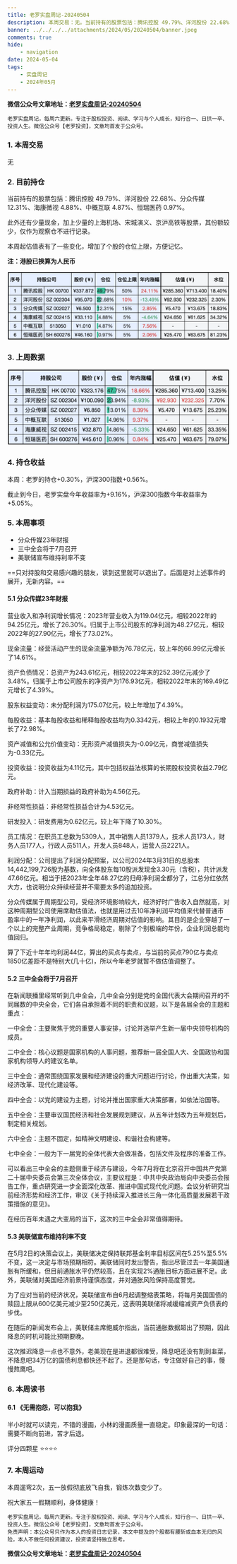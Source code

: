 ```yaml
---
title: 老罗实盘周记-20240504
description: 本周交易：无。当前持有的股票包括：腾讯控股 49.79%、洋河股份 22.68%、分众传媒 12.31%、海康微视 4.88%、中概互联 4.87%、恒瑞医药 0.97%。此外还有少量现金，加上少量的上海机场、宋城演义、京沪高铁等股票，其份额较少，仅作为观察仓不进行记录。
banner: ../../../../attachments/2024/05/20240504/banner.jpeg
comments: true
hide:
    - navigation
date: 2024-05-04
tags:
    - 实盘周记
    - 2024年05月
---
```


__微信公众号文章地址：[老罗实盘周记-20240504](https://mp.weixin.qq.com/s/Oa0vmpvEt_4dnZY5hkcaAA)__

```
老罗实盘周记，每周六更新。专注于股权投资、阅读、学习与个人成长，知行合一、日拱一卒、投资人生。微信公众号【老罗投资】，文章均首发于公众号。
```

### 1. 本周交易

无

### 2. 目前持仓

当前持有的股票包括：腾讯控股 49.79%、洋河股份 22.68%、分众传媒 12.31%、海康微视 4.88%、中概互联 4.87%、恒瑞医药 0.97%。

此外还有少量现金，加上少量的上海机场、宋城演义、京沪高铁等股票，其份额较少，仅作为观察仓不进行记录。

本周起估值表有了一些变化，增加了个股的仓位上限，方便记忆。

**注：港股已换算为人民币**

![目前持仓](../../../attachments/2024/05/20240504/1.jpg)

### 3. 上周数据

![上周数据](../../../attachments/2024/05/20240504/2.jpg)

### 4. 持仓收益

本周：老罗的持仓<span class="red">+0.30%</span>，沪深300指数<span class="red">+0.56%</span>。 

截止到今日，老罗实盘今年收益率为<span class="red">+9.16%</span>，沪深300指数今年收益率为<span class="red">+5.05%</span>。

### 5. 本周事项

+ 分众传媒23年财报
+ 三中全会将于7月召开
+ 美联储宣布维持利率不变

==只对持股和交易感兴趣的朋友，读到这里就可以退出了。后面是对上述事件的展开，无新内容。==

#### 5.1 分众传媒23年财报

营业收入和净利润增长情况：2023年营业收入为119.04亿元，相较2022年的94.25亿元，增长了26.30%。归属于上市公司股东的净利润为48.27亿元，相较2022年的27.90亿元，增长了73.02%。

现金流量：经营活动产生的现金流量净额为76.78亿元，较上年的66.99亿元增长了14.61%。

资产负债情况：总资产为243.61亿元，相较2022年末的252.39亿元减少了3.48%。归属于上市公司股东的净资产为176.93亿元，相较2022年末的169.49亿元增长了4.39%。

股东权益变动：未分配利润为175.07亿元，较上年增加了4.39%。

每股收益：基本每股收益和稀释每股收益均为0.3342元，相较上年的0.1932元增长了72.98%。

资产减值和公允价值变动：无形资产减值损失为-0.09亿元，商誉减值损失为-0.33亿元。

投资收益：投资收益为4.11亿元，其中包括权益法核算的长期股权投资收益2.79亿元。

政府补助：计入当期损益的政府补助为4.56亿元。

非经常性损益：非经常性损益合计为4.53亿元。

研发投入：研发费用为0.62亿元，较上年下降了10.30%。

员工情况：在职员工总数为5309人，其中销售人员1379人，技术人员173人，财务人员177人，行政人员511人，开发人员848人，运营人员2221人。

利润分配：公司提出了利润分配预案，以公司2024年3月31日的总股本14,442,199,726股为基数，向全体股东每10股派发现金3.30元（含税），共计派发47.66亿元。相当于把2023年全年48.27亿的归母净利润全都分了，江总分红依然大方，也说明分众持续经营并不需要太多的追加投资。

分众传媒属于周期型公司，受经济环境影响较大，经济好时广告收入自然就高，对这种周期型公司使用席勒估值法，也就是用过去10年净利润平均值来代替普通市盈率中的一年净利润，以此来平滑经济周期对估值的影响。其目的是企业穿越了一个以上的完整产业周期，竞争格局稳定，剔除了个别极端的年份，企业利润总能均值回归。

算了下近十年年均利润44亿，算出的买点与卖点，与当前的买点790亿与卖点1850亿差距不是特别大(几十亿)，所以今年老罗就暂不做估值调整了。

#### 5.2 三中全会将于7月召开

在新闻联播里经常听到几中全会，几中全会分别是党的全国代表大会期间召开的不同届数的中央全会，它们各自承担着不同的职责和议题，以下是各届全会的主题和重点：

一中全会：主要聚焦于党的重要人事安排，讨论并选举产生新一届中央领导机构的成员。

二中全会：核心议题是国家机构的人事问题，推荐新一届全国人大、全国政协和国家机构领导人的建议名单。

三中全会：通常围绕国家发展和经济建设的重大问题进行讨论，作出重大决策，如经济改革、现代化建设等。

四中全会：以党的建设为主题，讨论并推出国家重大决策部署，如依法治国等。

五中全会：主要审议国民经济和社会发展规划建议，从五年计划改为五年规划后，制定相关规划。

六中全会：主题不固定，如精神文明建设、和谐社会构建等。

七中全会：一般为下一届党的全体代表大会做准备，包括文件及程序的准备工作。

可以看出三中全会的主题侧重于经济与建设，今年7月将在北京召开中国共产党第二十届中央委员会第三次全体会议，主要议程是：中共中央政治局向中央委员会报告工作，重点研究进一步全面深化改革、推进中国式现代化问题。会议分析研究当前经济形势和经济工作，审议《关于持续深入推进长三角一体化高质量发展若干政策措施的意见》。

在经历百年未遇之大变局的当下，这次的三中全会非常值得期待。

#### 5.3 美联储宣布维持利率不变

在5月2日的决策会议上，美联储决定保持联邦基金利率目标区间在5.25%至5.5%不变，这一决定与市场预期相符。美联储同时发出警告，指出尽管过去一年美国通胀有所缓和，但目前通胀水平仍然较高，且在实现2%通胀目标方面进展不足。此外，美联储对美国经济前景持谨慎态度，并对通胀风险保持高度警觉。

为了应对当前的经济状况，美联储宣布自6月起调整缩表策略，将每月美国国债的赎回上限从600亿美元减少至250亿美元，这表明美联储将减缓缩减资产负债表的步伐。

在随后的新闻发布会上，美联储主席鲍威尔指出，当前通胀数据超出了预期，因此降息的时机可能比预期要晚。

这次推迟降息一点也不意外，老美现在是进退都很难受，降息吧还没有割到韭菜，不降息吧34万亿的国债利息都快还不起了。还是那句话，专注做好自己的事，慢慢熬鹰吧。

### 6. 本周读书

#### 6.1 《无需抱怨，可以抱我》

半小时就可以读完，不错的漫画，小林的漫画质量一直稳定。印象最深的一句话：需要不断向前进，苦才后退。

评分四颗星 ⭐️⭐️⭐️⭐️

### 7. 本周运动

本周遛弯2次，五一放假彻底放飞自我，锻炼次数变少了。

祝大家五一假期顺利，身体健康！

```
老罗实盘周记，每周六更新。专注于股权投资、阅读、学习与个人成长，知行合一、日拱一卒、投资人生。微信公众号【老罗投资】，文章均首发于公众号。
免责声明：本公众号只作为本人的投资日志记录，本文中提及的个股都有腰斩或血本无归的风险，本人不做任何投资建议，投资请坚持独立思考。
```

__微信公众号文章地址：[老罗实盘周记-20240504](https://mp.weixin.qq.com/s/Oa0vmpvEt_4dnZY5hkcaAA)__